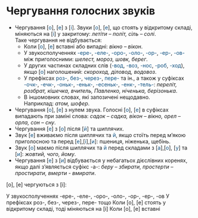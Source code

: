 # Чергування голосних звуків

* Чергування [<font color="#0F5181">о</font>], [<font color="#0F5181">е</font>] з [<font color="#0F5181">i</font>]. Звуки [<font color="#0F5181">о</font>], [<font color="#0F5181">е</font>], що стоять у вiдкритому складi, мiняються на [<font color="#0F5181">i</font>] у закритому: *летiти – полiт, сiль – солi*.<br>
Таке чергування не вiдбувається:
    * Коли [<font color="#0F5181">о</font>], [<font color="#0F5181">е</font>] вставнi або випаднi: *вiкно – вiкон*.
    * У звукосполученнях <font color="#0F5181">-ере-</font>, <font color="#0F5181">-еле-</font>, <font color="#0F5181">-оро-</font>, <font color="#0F5181">-оло-</font>, <font color="#0F5181">-ор-</font>, <font color="#0F5181">-ер-</font>, <font color="#0F5181">-ов-</font> мiж приголосними: *шелест, мороз, шовк, берег*.
    * У других частинах складних слiв (<font color="#0F5181">-вод</font>, <font color="#0F5181">-воз</font>, <font color="#0F5181">-нос</font>, <font color="#0F5181">-роб</font>, <font color="#0F5181">-ход</font>), якщо [<font color="#0F5181">о</font>] наголошений: *скороход, дiловод, водовоз*.
    * У префiксах <font color="#0F5181">роз-</font>, <font color="#0F5181">без-</font>, <font color="#0F5181">через-</font>, <font color="#0F5181">пере-</font> та iн., а також у суфiксах <font color="#0F5181">-очк-</font>, <font color="#0F5181">-ечк-</font>, <font color="#0F5181">-оньк-</font>, <font color="#0F5181">-еньк-</font>, <font color="#0F5181">-есеньк-</font>, <font color="#0F5181">-енк-</font>, <font color="#0F5181">-тель-</font>: *перелiт, розбрат, кiшечка, вчитель, Павленко, нiченька, берiзонька*.
    * В iншомовних словах, якi запозиченi нещодавно.<br>
Наприклад: *атом, шофер*.
* Чергування [<font color="#0F5181">о</font>], [<font color="#0F5181">е</font>] з нулем звука. Голоснi [<font color="#0F5181">о</font>], [<font color="#0F5181">е</font>] в суфiксах випадають при замiнi слова: *садок – садка, вiкон – вiкно, орел – орла, сон – сну*.
* Чергування [<font color="#0F5181">е</font>] з [<font color="#0F5181">о</font>] пiсля [<font color="#0F5181">й</font>] та шиплячих.
 * Звук [<font color="#0F5181">е</font>] вживаємо пiсля шиплячих та <font color="#0F5181">й</font>, якщо стоїть перед м’якою приголосною та перед [<font color="#0F5181">е</font>],[<font color="#0F5181">i</font>],[<font color="#0F5181">и</font>]: пшениця, нiженька, щебiнь.
 * Звук [<font color="#0F5181">о</font>] маємо пiсля шиплячих та <font color="#0F5181">й</font> перед складами з [<font color="#0F5181">а</font>],[<font color="#0F5181">о</font>], [<font color="#0F5181">у</font>] та [<font color="#0F5181">и</font>]: *жовтий, чого, йому*.
* Чергування [<font color="#0F5181">е</font>] з [<font color="#0F5181">и</font>] вiдбувається у небагатьох дiєслiвних коренях, якщо далi з’являється суфiкс -а-</font>: *беру – збирати, простерти – простирати, вмерти - вмирати*.


<quiz correctLabel="correct" incorrectLabel="incorrect" checkLabel="check">
    <question text="">
        <p>[о], [е] чергуються з [і]:</p>
        <answer>У звукосполученнях -ере-, -еле-, -оро-, -оло-, -ор-, -ер-, -ов</answer>
        <answer>У префіксах роз-, без-, через-, пере- тощо</answer>
        <answer correct>Коли [о], [е] стоять у відкритому складі, тоді міняються на [і]</answer>
        <answer>Коли [о], [е] вставні</answer>
    </question>
</quiz>
